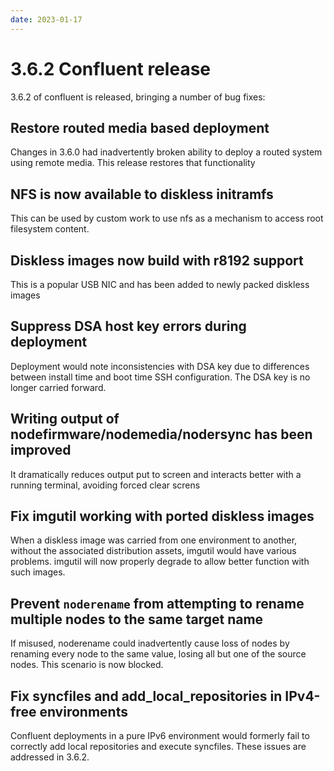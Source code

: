 ```yaml
---
date: 2023-01-17
---
```


# 3.6.2 Confluent release

3.6.2 of confluent is released, bringing a number of bug fixes:
<!-- more -->

## Restore routed media based deployment

Changes in 3.6.0 had inadvertently broken ability to deploy a routed system using remote media.
This release restores that functionality

## NFS is now available to diskless initramfs

This can be used by custom work to use nfs as a mechanism to access root filesystem content.

## Diskless images now build with r8192 support

This is a popular USB NIC and has been added to newly packed diskless images

## Suppress DSA host key errors during deployment

Deployment would note inconsistencies with DSA key due to differences between install time
and boot time SSH configuration.  The DSA key is no longer carried forward.

## Writing output of nodefirmware/nodemedia/nodersync has been improved

It dramatically reduces output put to screen and interacts better with a running terminal, avoiding
forced clear screns

## Fix imgutil working with ported diskless images

When a diskless image was carried from one environment to another, without the associated distribution
assets, imgutil would have various problems.  imgutil will now properly degrade to allow better function
with such images.

## Prevent `noderename` from attempting to rename multiple nodes to the same target name

If misused, noderename could inadvertently cause loss of nodes by renaming every node to the same
value, losing all but one of the source nodes.  This scenario is now blocked.

## Fix syncfiles and add_local_repositories in IPv4-free environments

Confluent deployments in a pure IPv6 environment would formerly fail to correctly add local repositories
and execute syncfiles.  These issues are addressed in 3.6.2.



